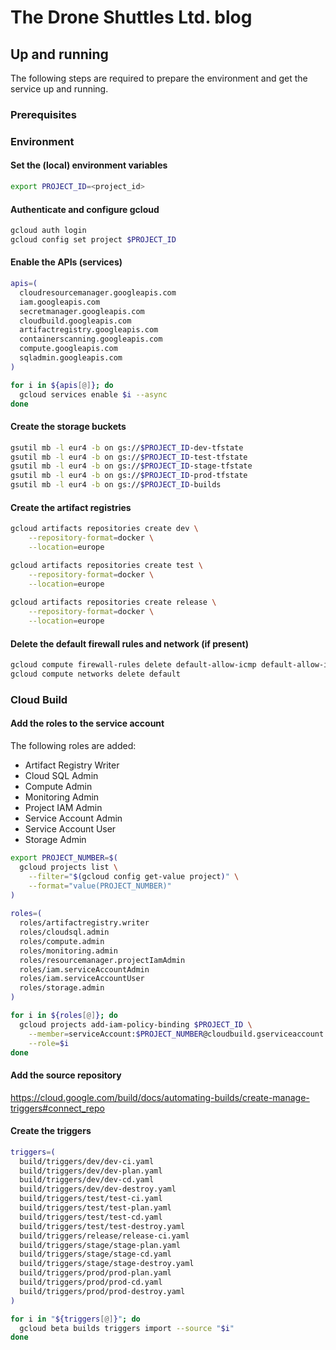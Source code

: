 # The Drone Shuttles Ltd. blog

## Up and running

The following steps are required to prepare the environment and get the service up and running.

### Prerequisites

### Environment

#### Set the (local) environment variables

```bash
export PROJECT_ID=<project_id>
```

#### Authenticate and configure gcloud

```bash
gcloud auth login
gcloud config set project $PROJECT_ID
```

#### Enable the APIs (services)

```bash
apis=( 
  cloudresourcemanager.googleapis.com
  iam.googleapis.com
  secretmanager.googleapis.com
  cloudbuild.googleapis.com
  artifactregistry.googleapis.com
  containerscanning.googleapis.com
  compute.googleapis.com
  sqladmin.googleapis.com
)

for i in ${apis[@]}; do
  gcloud services enable $i --async
done
```

#### Create the storage buckets

```bash
gsutil mb -l eur4 -b on gs://$PROJECT_ID-dev-tfstate
gsutil mb -l eur4 -b on gs://$PROJECT_ID-test-tfstate
gsutil mb -l eur4 -b on gs://$PROJECT_ID-stage-tfstate
gsutil mb -l eur4 -b on gs://$PROJECT_ID-prod-tfstate
gsutil mb -l eur4 -b on gs://$PROJECT_ID-builds
```

#### Create the artifact registries

```bash
gcloud artifacts repositories create dev \
    --repository-format=docker \
    --location=europe

gcloud artifacts repositories create test \
    --repository-format=docker \
    --location=europe
    
gcloud artifacts repositories create release \
    --repository-format=docker \
    --location=europe 
```

#### Delete the default firewall rules and network (if present)

```bash
gcloud compute firewall-rules delete default-allow-icmp default-allow-internal default-allow-rdp default-allow-ssh
gcloud compute networks delete default
```

### Cloud Build

#### Add the roles to the service account

The following roles are added:

- Artifact Registry Writer
- Cloud SQL Admin
- Compute Admin
- Monitoring Admin
- Project IAM Admin
- Service Account Admin
- Service Account User
- Storage Admin

```bash
export PROJECT_NUMBER=$(
  gcloud projects list \
    --filter="$(gcloud config get-value project)" \
    --format="value(PROJECT_NUMBER)"
)
  
roles=( 
  roles/artifactregistry.writer
  roles/cloudsql.admin
  roles/compute.admin
  roles/monitoring.admin
  roles/resourcemanager.projectIamAdmin
  roles/iam.serviceAccountAdmin
  roles/iam.serviceAccountUser
  roles/storage.admin
)

for i in ${roles[@]}; do
  gcloud projects add-iam-policy-binding $PROJECT_ID \
    --member=serviceAccount:$PROJECT_NUMBER@cloudbuild.gserviceaccount.com \
    --role=$i
done
```

#### Add the source repository

https://cloud.google.com/build/docs/automating-builds/create-manage-triggers#connect_repo

#### Create the triggers

```bash
triggers=(
  build/triggers/dev/dev-ci.yaml
  build/triggers/dev/dev-plan.yaml
  build/triggers/dev/dev-cd.yaml
  build/triggers/dev/dev-destroy.yaml
  build/triggers/test/test-ci.yaml
  build/triggers/test/test-plan.yaml
  build/triggers/test/test-cd.yaml
  build/triggers/test/test-destroy.yaml
  build/triggers/release/release-ci.yaml
  build/triggers/stage/stage-plan.yaml
  build/triggers/stage/stage-cd.yaml
  build/triggers/stage/stage-destroy.yaml
  build/triggers/prod/prod-plan.yaml
  build/triggers/prod/prod-cd.yaml
  build/triggers/prod/prod-destroy.yaml
)

for i in "${triggers[@]}"; do
  gcloud beta builds triggers import --source "$i"
done
```